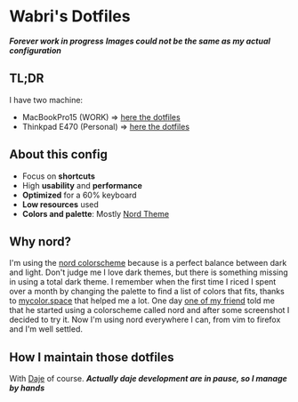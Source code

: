 # Wabri's Dotfiles

***Forever work in progress***
***Images could not be the same as my actual configuration***

## TL;DR

I have two machine:

* MacBookPro15 (WORK) => [here the dotfiles](profiles/Mac/)
* Thinkpad E470 (Personal) => [here the dotfiles](profiles/Fabulinus/)

## About this config

* Focus on **shortcuts**
* High **usability** and **performance**
* **Optimized** for a 60% keyboard
* **Low resources** used
* **Colors and palette**: Mostly [Nord Theme](https://www.nordtheme.com/docs/colors-and-palettes)

## Why nord?

I'm using the [nord colorscheme](https://www.nordtheme.com/) because is a perfect balance between dark and light. Don't judge me I love dark themes, but there is something missing in using a total dark theme.
I remember when the first time I riced I spent over a month by changing the palette to find a list of colors that fits, thanks to [mycolor.space](https://mycolor.space/) that helped me a lot.
One day [one of my friend](https://github.com/w00zie) told me that he started using a colorscheme called nord and after some screenshot I decided to try it.
Now I'm using nord everywhere I can, from vim to firefox and I'm well settled.

## How I maintain those dotfiles

With [Daje](https://github.com/Wabri/Daje) of course. ***Actually daje development are in pause, so I manage by hands***

